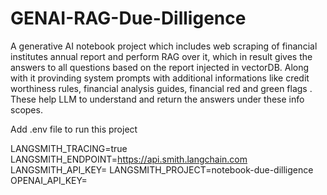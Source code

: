 # GENAI-RAG-Due-Dilligence
A generative AI notebook project which includes web scraping of financial institutes annual report and  perform RAG over it, which in result gives the answers to all questions based on the report injected in vectorDB.
Along with it provinding system prompts with additional informations like credit worthiness rules, financial analysis guides, financial red and green flags . These help LLM to understand and return the answers under these info scopes.




Add .env file to run this project

LANGSMITH_TRACING=true
LANGSMITH_ENDPOINT=https://api.smith.langchain.com
LANGSMITH_API_KEY=
LANGSMITH_PROJECT=notebook-due-dilligence
OPENAI_API_KEY=

